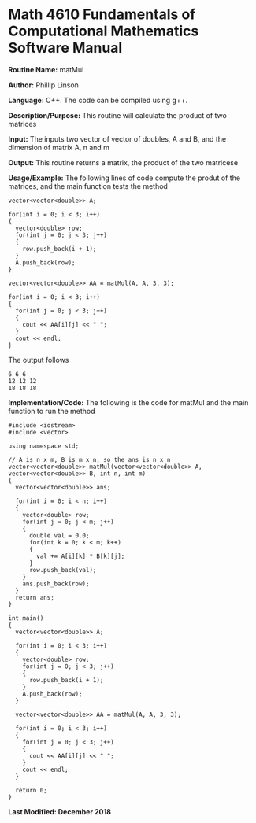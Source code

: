 # Math 4610 Fundamentals of Computational Mathematics Software Manual

**Routine Name:**           matMul

**Author:** Phillip Linson

**Language:** C++. The code can be compiled using g++.

**Description/Purpose:** This routine will calculate the product of two matrices

**Input:** The inputs two vector of vector of doubles, A and B, and the dimension of matrix A, n and m

**Output:** This routine returns a matrix, the product of the two matricese

**Usage/Example:** The following lines of code compute the produt of the matrices, and the main function tests the method
	
    vector<vector<double>> A;

    for(int i = 0; i < 3; i++)
    {
      vector<double> row;
      for(int j = 0; j < 3; j++)
      {
        row.push_back(i + 1);
      }
      A.push_back(row);
    }

    vector<vector<double>> AA = matMul(A, A, 3, 3);

    for(int i = 0; i < 3; i++)
    {
      for(int j = 0; j < 3; j++)
      {
        cout << AA[i][j] << " ";
      }
      cout << endl;
    }
	
The output follows

    6 6 6
    12 12 12
    18 18 18

**Implementation/Code:** The following is the code for matMul and the main function to run the method

    #include <iostream>
    #include <vector>

    using namespace std;

    // A is n x m, B is m x n, so the ans is n x n
    vector<vector<double>> matMul(vector<vector<double>> A, vector<vector<double>> B, int n, int m)
    {
      vector<vector<double>> ans;

      for(int i = 0; i < n; i++)
      {
        vector<double> row;
        for(int j = 0; j < m; j++)
        {
          double val = 0.0;
          for(int k = 0; k < m; k++)
          {
            val += A[i][k] * B[k][j];
          }		
          row.push_back(val);
        }
        ans.push_back(row);
      }
      return ans;
    }

    int main()
    {
      vector<vector<double>> A;

      for(int i = 0; i < 3; i++)
      {
        vector<double> row;
        for(int j = 0; j < 3; j++)
        {
          row.push_back(i + 1);
        }
        A.push_back(row);
      }

      vector<vector<double>> AA = matMul(A, A, 3, 3);

      for(int i = 0; i < 3; i++)
      {
        for(int j = 0; j < 3; j++)
        {
          cout << AA[i][j] << " ";
        }
        cout << endl;
      }

      return 0;
    }

**Last Modified: December 2018**
